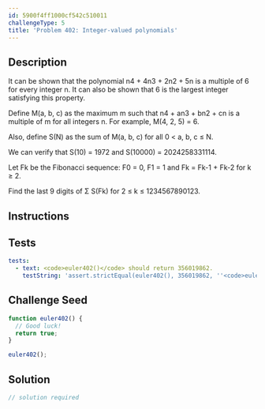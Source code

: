 ```yaml
---
id: 5900f4ff1000cf542c510011
challengeType: 5
title: 'Problem 402: Integer-valued polynomials'
---
```


## Description
<section id='description'>
It can be shown that the polynomial n4 + 4n3 + 2n2 + 5n is a multiple of 6 for every integer n. It can also be shown that 6 is the largest integer satisfying this property.


Define M(a, b, c) as the maximum m such that n4 + an3 + bn2 + cn is a multiple of m for all integers n. For example, M(4, 2, 5) = 6.


Also, define S(N) as the sum of M(a, b, c) for all 0 < a, b, c ≤ N.


We can verify that S(10) = 1972 and S(10000) = 2024258331114.


Let Fk be the Fibonacci sequence:
F0 = 0, F1 = 1 and
Fk = Fk-1 + Fk-2 for k ≥ 2.


Find the last 9 digits of Σ S(Fk) for 2 ≤ k ≤ 1234567890123.
</section>

## Instructions
<section id='instructions'>

</section>

## Tests
<section id='tests'>

```yml
tests:
  - text: <code>euler402()</code> should return 356019862.
    testString: 'assert.strictEqual(euler402(), 356019862, ''<code>euler402()</code> should return 356019862.'');'

```

</section>

## Challenge Seed
<section id='challengeSeed'>

<div id='js-seed'>

```js
function euler402() {
  // Good luck!
  return true;
}

euler402();
```

</div>



</section>

## Solution
<section id='solution'>

```js
// solution required
```
</section>
